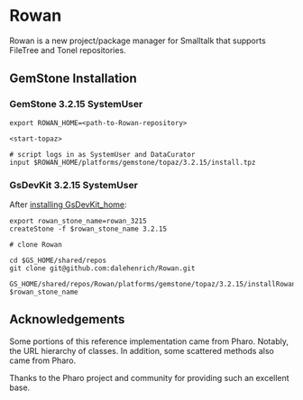 # Rowan

Rowan is a new project/package manager for Smalltalk that supports FileTree and Tonel repositories.
 
## GemStone Installation

### GemStone 3.2.15 SystemUser
```
export ROWAN_HOME=<path-to-Rowan-repository>

<start-topaz>

# script logs in as SystemUser and DataCurator
input $ROWAN_HOME/platforms/gemstone/topaz/3.2.15/install.tpz
```

### GsDevKit 3.2.15 SystemUser
After [installing GsDevKit_home](https://github.com/GsDevKit/GsDevKit_home#installation):
```
export rowan_stone_name=rowan_3215
createStone -f $rowan_stone_name 3.2.15

# clone Rowan

cd $GS_HOME/shared/repos
git clone git@github.com:dalehenrich/Rowan.git

GS_HOME/shared/repos/Rowan/platforms/gemstone/topaz/3.2.15/installRowan $rowan_stone_name
```

## Acknowledgements

Some portions of this reference implementation came from Pharo. Notably, the URL hierarchy of classes.
In addition, some scattered methods also came from Pharo.

Thanks to the Pharo project and community for providing such an excellent base.


